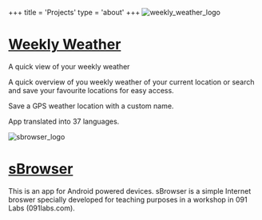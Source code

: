 +++
title = 'Projects'
type = 'about'
+++
![weekly_weather_logo](/images/weekly_weather_logo.webp)

# [Weekly Weather](https://github.com/codeskraps/Weekly-Weather)

A quick view of your weekly weather

A quick overview of you weekly weather of your current location or search and save your favourite locations for easy access.

Save a GPS weather location with a custom name.

App translated into 37 languages.

![sbrowser_logo](images/sbrowser_logo.webp)

# [sBrowser](https://github.com/codeskraps/sBrowser)

This is an app for Android powered devices. sBrowser is a simple Internet broswer specially developed for teaching purposes in a workshop in 091 Labs (091labs.com).
